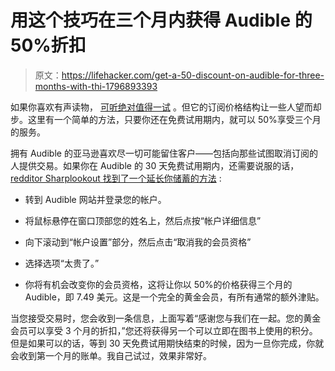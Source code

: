 # 用这个技巧在三个月内获得 Audible 的 50%折扣

> 原文：<https://lifehacker.com/get-a-50-discount-on-audible-for-three-months-with-thi-1796893393>

如果你喜欢有声读物， [可听绝对值得一试](https://lifehacker.com/most-popular-audiobook-service-audible-1689489712) 。但它的订阅价格结构让一些人望而却步。这里有一个简单的方法，只要你还在免费试用期内，就可以 50%享受三个月的服务。



拥有 Audible 的亚马逊喜欢尽一切可能留住客户——包括向那些试图取消订阅的人提供交易。如果你在 Audible 的 30 天免费试用期内，还需要说服的话， [redditor Sharplookout 找到了一个延长你储蓄的方法](https://www.reddit.com/r/YouShouldKnow/comments/6ihzee/ysk_if_you_attempt_to_cancel_your_free_trial/) :

*   转到 Audible 网站并登录您的帐户。

*   将鼠标悬停在窗口顶部您的姓名上，然后点按“帐户详细信息”

*   向下滚动到“帐户设置”部分，然后点击“取消我的会员资格”

*   选择选项“太贵了。”

*   你将有机会改变你的会员资格，这将让你以 50%的价格获得三个月的 Audible，即 7.49 美元。这是一个完全的黄金会员，有所有通常的额外津贴。

当您接受交易时，您会收到一条信息，上面写着“感谢您与我们在一起。您的黄金会员可以享受 3 个月的折扣，”您还将获得另一个可以立即在图书上使用的积分。但是如果可以的话，等到 30 天免费试用期快结束的时候，因为一旦你完成，你就会收到第一个月的账单。我自己试过，效果非常好。